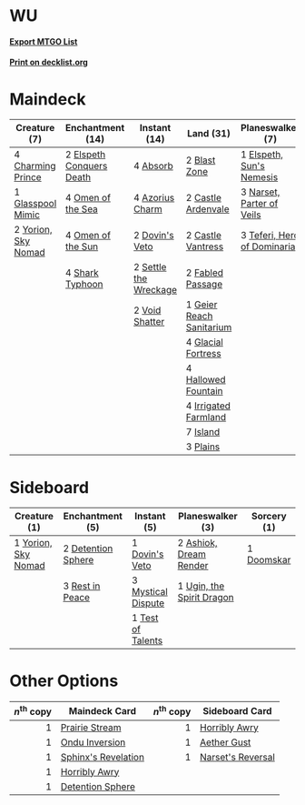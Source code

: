# WU

#### [Export MTGO List](../collection/WU/WU.txt)
#### [Print on decklist.org](http://decklist.org/?deckmain=4%09Absorb%0A4%09Azorius%20Charm%0A2%09Blast%20Zone%0A2%09Castle%20Ardenvale%0A2%09Castle%20Vantress%0A4%09Charming%20Prince%0A2%09Dovin's%20Veto%0A2%09Elspeth%20Conquers%20Death%0A1%09Elspeth,%20Sun's%20Nemesis%0A2%09Fabled%20Passage%0A1%09Geier%20Reach%20Sanitarium%0A4%09Glacial%20Fortress%0A1%09Glasspool%20Mimic%0A4%09Hallowed%20Fountain%0A3%09Hengegate%20Pathway%0A4%09Irrigated%20Farmland%0A7%09Island%0A3%09Narset,%20Parter%20of%20Veils%0A4%09Omen%20of%20the%20Sea%0A4%09Omen%20of%20the%20Sun%0A3%09Plains%0A2%09Settle%20the%20Wreckage%0A4%09Shark%20Typhoon%0A4%09Supreme%20Verdict%0A3%09Teferi,%20Hero%20of%20Dominaria%0A2%09Void%20Shatter%0A2%09Yorion,%20Sky%20Nomad&deckside=2%09Ashiok,%20Dream%20Render%0A2%09Detention%20Sphere%0A1%09Doomskar%0A1%09Dovin's%20Veto%0A3%09Mystical%20Dispute%0A3%09Rest%20in%20Peace%0A1%09Test%20of%20Talents%0A1%09Ugin,%20the%20Spirit%20Dragon%0A1%09Yorion,%20Sky%20Nomad)
# Maindeck

|                                         Creature (7)                                         |                                         Enchantment (14)                                          |                                          Instant (14)                                          |                                             Land (31)                                             |                                           Planeswalker (7)                                           |                                        Sorcery (4)                                         |    Unknown (3)    |
|----------------------------------------------------------------------------------------------|---------------------------------------------------------------------------------------------------|------------------------------------------------------------------------------------------------|---------------------------------------------------------------------------------------------------|------------------------------------------------------------------------------------------------------|--------------------------------------------------------------------------------------------|-------------------|
|4 [Charming Prince](http://gatherer.wizards.com/Pages/Card/Details.aspx?multiverseid=472970)  |2 [Elspeth Conquers Death](http://gatherer.wizards.com/Pages/Card/Details.aspx?multiverseid=476264)|4 [Absorb](http://gatherer.wizards.com/Pages/Card/Details.aspx?multiverseid=23155)              |2 [Blast Zone](http://gatherer.wizards.com/Pages/Card/Details.aspx?multiverseid=461171)            |1 [Elspeth, Sun's Nemesis](http://gatherer.wizards.com/Pages/Card/Details.aspx?multiverseid=476265)   |4 [Supreme Verdict](http://gatherer.wizards.com/Pages/Card/Details.aspx?multiverseid=438776)|3 Hengegate Pathway|
|1 [Glasspool Mimic](http://gatherer.wizards.com/Pages/Card/Details.aspx?multiverseid=491688)  |4 [Omen of the Sea](http://gatherer.wizards.com/Pages/Card/Details.aspx?multiverseid=476309)       |4 [Azorius Charm](http://gatherer.wizards.com/Pages/Card/Details.aspx?multiverseid=460137)      |2 [Castle Ardenvale](http://gatherer.wizards.com/Pages/Card/Details.aspx?multiverseid=473200)      |3 [Narset, Parter of Veils](http://gatherer.wizards.com/Pages/Card/Details.aspx?multiverseid=460988)  |                                                                                            |                   |
|2 [Yorion, Sky Nomad](http://gatherer.wizards.com/Pages/Card/Details.aspx?multiverseid=479752)|4 [Omen of the Sun](http://gatherer.wizards.com/Pages/Card/Details.aspx?multiverseid=476281)       |2 [Dovin's Veto](http://gatherer.wizards.com/Pages/Card/Details.aspx?multiverseid=461120)       |2 [Castle Vantress](http://gatherer.wizards.com/Pages/Card/Details.aspx?multiverseid=473204)       |3 [Teferi, Hero of Dominaria](http://gatherer.wizards.com/Pages/Card/Details.aspx?multiverseid=443095)|                                                                                            |                   |
|                                                                                              |4 [Shark Typhoon](http://gatherer.wizards.com/Pages/Card/Details.aspx?multiverseid=479587)         |2 [Settle the Wreckage](http://gatherer.wizards.com/Pages/Card/Details.aspx?multiverseid=435186)|2 [Fabled Passage](http://gatherer.wizards.com/Pages/Card/Details.aspx?multiverseid=473206)        |                                                                                                      |                                                                                            |                   |
|                                                                                              |                                                                                                   |2 [Void Shatter](http://gatherer.wizards.com/Pages/Card/Details.aspx?multiverseid=407559)       |1 [Geier Reach Sanitarium](http://gatherer.wizards.com/Pages/Card/Details.aspx?multiverseid=414510)|                                                                                                      |                                                                                            |                   |
|                                                                                              |                                                                                                   |                                                                                                |4 [Glacial Fortress](http://gatherer.wizards.com/Pages/Card/Details.aspx?multiverseid=190562)      |                                                                                                      |                                                                                            |                   |
|                                                                                              |                                                                                                   |                                                                                                |4 [Hallowed Fountain](http://gatherer.wizards.com/Pages/Card/Details.aspx?multiverseid=97071)      |                                                                                                      |                                                                                            |                   |
|                                                                                              |                                                                                                   |                                                                                                |4 [Irrigated Farmland](http://gatherer.wizards.com/Pages/Card/Details.aspx?multiverseid=426947)    |                                                                                                      |                                                                                            |                   |
|                                                                                              |                                                                                                   |                                                                                                |7 [Island](http://gatherer.wizards.com/Pages/Card/Details.aspx?multiverseid=439857)                |                                                                                                      |                                                                                            |                   |
|                                                                                              |                                                                                                   |                                                                                                |3 [Plains](http://gatherer.wizards.com/Pages/Card/Details.aspx?multiverseid=439856)                |                                                                                                      |                                                                                            |                   |


# Sideboard

|                                         Creature (1)                                         |                                       Enchantment (5)                                       |                                         Instant (5)                                         |                                          Planeswalker (3)                                          |                                     Sorcery (1)                                     |
|----------------------------------------------------------------------------------------------|---------------------------------------------------------------------------------------------|---------------------------------------------------------------------------------------------|----------------------------------------------------------------------------------------------------|-------------------------------------------------------------------------------------|
|1 [Yorion, Sky Nomad](http://gatherer.wizards.com/Pages/Card/Details.aspx?multiverseid=479752)|2 [Detention Sphere](http://gatherer.wizards.com/Pages/Card/Details.aspx?multiverseid=460139)|1 [Dovin's Veto](http://gatherer.wizards.com/Pages/Card/Details.aspx?multiverseid=461120)    |2 [Ashiok, Dream Render](http://gatherer.wizards.com/Pages/Card/Details.aspx?multiverseid=461155)   |1 [Doomskar](http://gatherer.wizards.com/Pages/Card/Details.aspx?multiverseid=503613)|
|                                                                                              |3 [Rest in Peace](http://gatherer.wizards.com/Pages/Card/Details.aspx?multiverseid=442021)   |3 [Mystical Dispute](http://gatherer.wizards.com/Pages/Card/Details.aspx?multiverseid=473020)|1 [Ugin, the Spirit Dragon](http://gatherer.wizards.com/Pages/Card/Details.aspx?multiverseid=391948)|                                                                                     |
|                                                                                              |                                                                                             |1 [Test of Talents](http://gatherer.wizards.com/Pages/Card/Details.aspx?multiverseid=513536) |                                                                                                    |                                                                                     |


# Other Options

|*n*<sup>th</sup> copy|                                        Maindeck Card                                         |*n*<sup>th</sup> copy|                                       Sideboard Card                                       |
|--------------------:|----------------------------------------------------------------------------------------------|--------------------:|--------------------------------------------------------------------------------------------|
|                    1|[Prairie Stream](http://gatherer.wizards.com/Pages/Card/Details.aspx?multiverseid=401998)     |                    1|[Horribly Awry](http://gatherer.wizards.com/Pages/Card/Details.aspx?multiverseid=401914)    |
|                    1|[Ondu Inversion](http://gatherer.wizards.com/Pages/Card/Details.aspx?multiverseid=491654)     |                    1|[Aether Gust](http://gatherer.wizards.com/Pages/Card/Details.aspx?multiverseid=466796)      |
|                    1|[Sphinx's Revelation](http://gatherer.wizards.com/Pages/Card/Details.aspx?multiverseid=460150)|                    1|[Narset's Reversal](http://gatherer.wizards.com/Pages/Card/Details.aspx?multiverseid=460989)|
|                    1|[Horribly Awry](http://gatherer.wizards.com/Pages/Card/Details.aspx?multiverseid=401914)      |                     |                                                                                            |
|                    1|[Detention Sphere](http://gatherer.wizards.com/Pages/Card/Details.aspx?multiverseid=460139)   |                     |                                                                                            |

